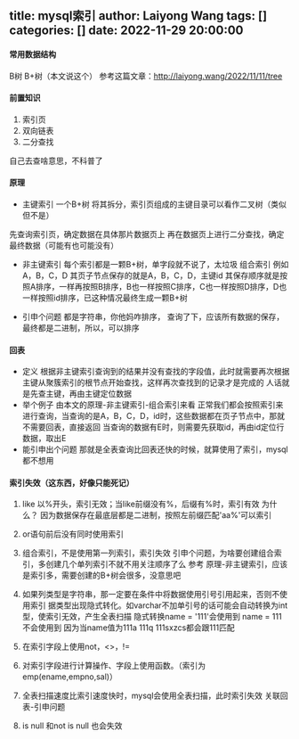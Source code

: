 title: mysql索引
author: Laiyong Wang
tags: []
categories: []
date: 2022-11-29 20:00:00
---
#### 常用数据结构
B树
B+树（本文说这个）
参考这篇文章：<http://laiyong.wang/2022/11/11/tree>

#### 前置知识
1. 索引页
2. 双向链表
3. 二分查找

自己去查啥意思，不科普了

#### 原理

- 主键索引
一个B+树
将其拆分，索引页组成的主键目录可以看作二叉树（类似但不是）

先查询索引页，确定数据在具体那片数据页上
再在数据页上进行二分查找，确定最终数据（可能有也可能没有）

- 非主键索引
每个索引都是一颗B+树，单字段就不说了，太垃圾
组合索引
例如A，B，C，D
其页子节点保存的就是A，B，C，D，主键id
其保存顺序就是按照A排序，一样再按照B排序，B也一样按照C排序，C也一样按照D排序，D也一样按照id排序，已这种情况最终生成一颗B+树

- 引申个问题
都是字符串，你他妈咋排序，
查询了下，应该所有数据的保存，最终都是二进制，所以，可以排序

#### 回表
- 定义
根据非主键索引查询到的结果并没有查找的字段值，此时就需要再次根据主键从聚簇索引的根节点开始查找，这样再次查找到的记录才是完成的
人话就是先查主键，再由主键定位数据
- 举个例子
由本文的原理-非主键索引-组合索引来看
正常我们都会按照索引来进行查询，当查询的是A，B，C，D，id时，这些数据都在页子节点中，那就不需要回表，直接返回
当查询的数据有E时，则需要先获取id，再由id定位行数据，取出E
- 能引申出个问题
那就是全表查询比回表还快的时候，就算使用了索引，mysql都不想用

#### 索引失效（这东西，好像只能死记）
1. like 以%开头，索引无效；当like前缀没有%，后缀有%时，索引有效
为什么？
因为数据保存在最底层都是二进制，按照左前缀匹配'aa%'可以索引
2. or语句前后没有同时使用索引
3. 组合索引，不是使用第一列索引，索引失效
引申个问题，为啥要创建组合索引，多创建几个单列索引不就不用关注顺序了么
参考 原理-非主键索引，应该是索引多，需要创建的B+树会很多，没意思吧
4. 如果列类型是字符串，那一定要在条件中将数据使用引号引用起来，否则不使用索引
据类型出现隐式转化。如varchar不加单引号的话可能会自动转换为int型，使索引无效，产生全表扫描
隐式转换name = '111'会使用到 name = 111 不会使用到
因为当name值为111a 111q 111sxzcs都会跟111匹配

5. 在索引字段上使用not，<>，!=
6. 对索引字段进行计算操作、字段上使用函数。（索引为 emp(ename,empno,sal)）
7. 全表扫描速度比索引速度快时，mysql会使用全表扫描，此时索引失效
关联回表-引申问题
8. is null 和not is null 也会失效